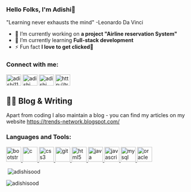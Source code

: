 ### Hello Folks, I'm Adishi👋
"Learning never exhausts the mind" -Leonardo Da Vinci
- 🔭 I’m currently working on **a project "Airline reservation System"**
- 🌱 I’m currently learning **Full-stack development**
- ⚡ Fun fact **I love to get clicked📸**
<h3 align="left">Connect with me:</h3>
<p align="left">
<a href="https://twitter.com/adishi11" target="blank"><img align="center" src="https://cdn.jsdelivr.net/npm/simple-icons@3.0.1/icons/twitter.svg" alt="adishi11" height="30" width="40" /></a>
<a href="https://linkedin.com/in/adishi sood" target="blank"><img align="center" src="https://cdn.jsdelivr.net/npm/simple-icons@3.0.1/icons/linkedin.svg" alt="adishi sood" height="30" width="40" /></a>
<a href="https://instagram.com/adishi_._" target="blank"><img align="center" src="https://cdn.jsdelivr.net/npm/simple-icons@3.0.1/icons/instagram.svg" alt="adishi_._" height="30" width="40" /></a>
<a href="/http://trends-network.blogspot.com/" target="blank"><img align="center" src="https://cdn.jsdelivr.net/npm/simple-icons@3.0.1/icons/rss.svg" alt="http://trends-network.blogspot.com/" height="30" width="40" /></a>
</p>


## ✍🏻 Blog & Writing
Apart from coding I also maintain a blog - you can find my articles on my website https://trends-network.blogspot.com/

<h3 align="left">Languages and Tools:</h3>
<p align="left"> <a href="https://getbootstrap.com" target="_blank"> <img src="https://devicons.github.io/devicon/devicon.git/icons/bootstrap/bootstrap-plain.svg" alt="bootstrap" width="40" height="40"/> </a> <a href="https://www.cprogramming.com/" target="_blank"> <img src="https://devicons.github.io/devicon/devicon.git/icons/c/c-original.svg" alt="c" width="40" height="40"/> </a> <a href="https://www.w3schools.com/css/" target="_blank"> <img src="https://devicons.github.io/devicon/devicon.git/icons/css3/css3-original-wordmark.svg" alt="css3" width="40" height="40"/> </a> <a href="https://git-scm.com/" target="_blank"> <img src="https://www.vectorlogo.zone/logos/git-scm/git-scm-icon.svg" alt="git" width="40" height="40"/> </a> <a href="https://www.w3.org/html/" target="_blank"> <img src="https://devicons.github.io/devicon/devicon.git/icons/html5/html5-original-wordmark.svg" alt="html5" width="40" height="40"/> </a> <a href="https://www.java.com" target="_blank"> <img src="https://devicons.github.io/devicon/devicon.git/icons/java/java-original-wordmark.svg" alt="java" width="40" height="40"/> </a> <a href="https://developer.mozilla.org/en-US/docs/Web/JavaScript" target="_blank"> <img src="https://devicons.github.io/devicon/devicon.git/icons/javascript/javascript-original.svg" alt="javascript" width="40" height="40"/> </a> <a href="https://www.mysql.com/" target="_blank"> <img src="https://devicons.github.io/devicon/devicon.git/icons/mysql/mysql-original-wordmark.svg" alt="mysql" width="40" height="40"/> </a> <a href="https://www.oracle.com/" target="_blank"> <img src="https://devicons.github.io/devicon/devicon.git/icons/oracle/oracle-original.svg" alt="oracle" width="40" height="40"/> </a> </p>

<p>&nbsp;<img align="center" src="https://github-readme-stats.vercel.app/api?username=adishisood&show_icons=true&locale=en" alt="adishisood" /></p>

<p><img align="center" src="https://github-readme-streak-stats.herokuapp.com/?user=adishisood&" alt="adishisood" /></p>
